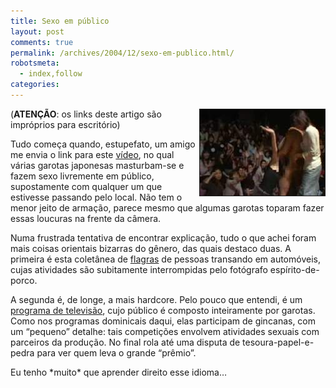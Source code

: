 ```yaml
---
title: Sexo em público
layout: post
comments: true
permalink: /archives/2004/12/sexo-em-publico.html/
robotsmeta:
  - index,follow
categories:
---
```

<img src="/img/blig/programasexo.jpg" border="1" align="right" alt="cena do programa de TV: a apresentadora agita o público, enquanto a participante 'mete as caras' na sua 'tarefa'.">(**ATENÇÃO**: os links deste artigo são impróprios para escritório)

Tudo começa quando, estupefato, um amigo me envia o link para este <a href="http://muchosucko.com/1278/Jeugd-in-Japan" >vídeo</a>, no qual várias garotas japonesas masturbam-se e fazem sexo livremente em público, supostamente com qualquer um que estivesse passando pelo local. Não tem o menor jeito de armação, parece mesmo que algumas garotas toparam fazer essas loucuras na frente da câmera.

Numa frustrada tentativa de encontrar explicação, tudo o que achei foram mais coisas orientais bizarras do gênero, das quais destaco duas. A primeira é esta coletânea de <a href="http://www.anothersite.co.uk/forum/viewtopic.php?t=5303" >flagras</a> de pessoas transando em automóveis, cujas atividades são subitamente interrompidas pelo fotógrafo espírito-de-porco.

A segunda é, de longe, a mais hardcore. Pelo pouco que entendi, é um <a href="http://www.pornhub.com/view_video.php?viewkey=6c39820e63fed2cd54db" >programa de televisão</a>, cujo público é composto inteiramente por garotas. Como nos programas dominicais daqui, elas participam de gincanas, com um &#8220;pequeno&#8221; detalhe: tais competições envolvem atividades sexuais com parceiros da produção. No final rola até uma disputa de tesoura-papel-e-pedra para ver quem leva o grande &#8220;prêmio&#8221;.

Eu tenho \*muito\* que aprender direito esse idioma&#8230;
